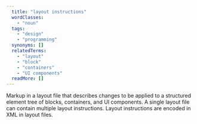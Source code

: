 ```yaml
---
  title: "layout instructions"
  wordClasses:
    - "noun"
  tags:
    - "design"
    - "programming"
  synonyms: []
  relatedTerms:
    - "layout"
    - "block"
    - "containers"
    - "UI components"
  readMore: []
---
```

Markup in a layout file that describes changes to be applied to a structured element tree of blocks, containers, and UI components. A single layout file can contain multiple layout instructions. Layout instructions are encoded in XML in layout files.
